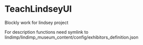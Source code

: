 # TeachLindseyUI
Blockly work for lindsey project


























































For description functions need symlink to lindimp/lindimp_museum_content/config/exhibitors_definition.json

